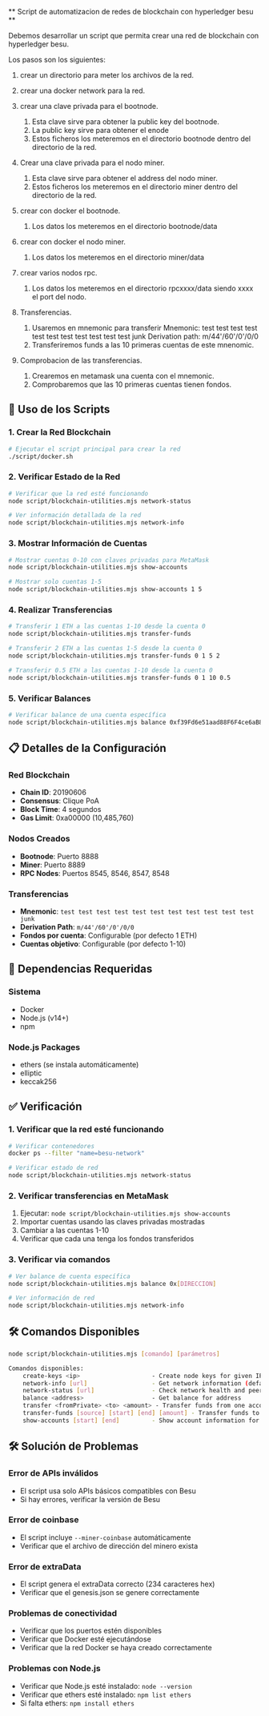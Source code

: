 ** Script de automatizacion de redes de blockchain con hyperledger besu **

Debemos desarrollar un script que permita crear una red de blockchain con hyperledger besu.

Los pasos son los siguientes:

1. crear un directorio para meter los archivos de la red.
2. crear una docker network para la red.
3. crear una clave privada para el bootnode.
   1. Esta clave sirve para obtener la public key del bootnode.
   2. La public key sirve para obtener el enode
   3. Estos ficheros los meteremos en el directorio bootnode dentro del directorio de la red.
4. Crear una clave privada para el nodo miner.
   1. Esta clave sirve para obtener el address del nodo miner.
   3. Estos ficheros los meteremos en el directorio miner dentro del directorio de la red.
5. crear con docker el bootnode.
   1. Los datos los meteremos en el directorio bootnode/data
6. crear con docker el nodo miner.
   1. Los datos los meteremos en el directorio miner/data
7. crear varios nodos rpc.
   1. Los datos los meteremos en el directorio rpcxxxx/data siendo xxxx el port del nodo.
8. Transferencias.

   1. Usaremos en mnemonic para transferir 
   Mnemonic:          test test test test test test test test test test test junk
   Derivation path:   m/44'/60'/0'/0/0
   2. Transferiremos funds a las 10 primeras cuentas de este mnenomic.
   
9. Comprobacion de las transferencias.
   1. Crearemos en metamask una cuenta con el mnemonic.
   2. Comprobaremos que las 10 primeras cuentas tienen fondos.

## 🚀 Uso de los Scripts

### 1. Crear la Red Blockchain
```bash
# Ejecutar el script principal para crear la red
./script/docker.sh
```

### 2. Verificar Estado de la Red
```bash
# Verificar que la red esté funcionando
node script/blockchain-utilities.mjs network-status

# Ver información detallada de la red
node script/blockchain-utilities.mjs network-info
```

### 3. Mostrar Información de Cuentas
```bash
# Mostrar cuentas 0-10 con claves privadas para MetaMask
node script/blockchain-utilities.mjs show-accounts

# Mostrar solo cuentas 1-5
node script/blockchain-utilities.mjs show-accounts 1 5
```

### 4. Realizar Transferencias
```bash
# Transferir 1 ETH a las cuentas 1-10 desde la cuenta 0
node script/blockchain-utilities.mjs transfer-funds

# Transferir 2 ETH a las cuentas 1-5 desde la cuenta 0
node script/blockchain-utilities.mjs transfer-funds 0 1 5 2

# Transferir 0.5 ETH a las cuentas 1-10 desde la cuenta 0
node script/blockchain-utilities.mjs transfer-funds 0 1 10 0.5
```

### 5. Verificar Balances
```bash
# Verificar balance de una cuenta específica
node script/blockchain-utilities.mjs balance 0xf39Fd6e51aad88F6F4ce6aB8827279cffFb92266
```

## 📋 Detalles de la Configuración

### Red Blockchain
- **Chain ID**: 20190606
- **Consensus**: Clique PoA
- **Block Time**: 4 segundos
- **Gas Limit**: 0xa00000 (10,485,760)

### Nodos Creados
- **Bootnode**: Puerto 8888
- **Miner**: Puerto 8889  
- **RPC Nodes**: Puertos 8545, 8546, 8547, 8548

### Transferencias
- **Mnemonic**: `test test test test test test test test test test test junk`
- **Derivation Path**: `m/44'/60'/0'/0/0`
- **Fondos por cuenta**: Configurable (por defecto 1 ETH)
- **Cuentas objetivo**: Configurable (por defecto 1-10)

## 🔧 Dependencias Requeridas

### Sistema
- Docker
- Node.js (v14+)
- npm

### Node.js Packages
- ethers (se instala automáticamente)
- elliptic
- keccak256

## ✅ Verificación

### 1. Verificar que la red esté funcionando
```bash
# Verificar contenedores
docker ps --filter "name=besu-network"

# Verificar estado de red
node script/blockchain-utilities.mjs network-status
```

### 2. Verificar transferencias en MetaMask
1. Ejecutar: `node script/blockchain-utilities.mjs show-accounts`
2. Importar cuentas usando las claves privadas mostradas
3. Cambiar a las cuentas 1-10
4. Verificar que cada una tenga los fondos transferidos

### 3. Verificar via comandos
```bash
# Ver balance de cuenta específica
node script/blockchain-utilities.mjs balance 0x[DIRECCION]

# Ver información de red
node script/blockchain-utilities.mjs network-info
```

## 🛠️ Comandos Disponibles

```bash
node script/blockchain-utilities.mjs [comando] [parámetros]

Comandos disponibles:
    create-keys <ip>                    - Create node keys for given IP address
    network-info [url]                  - Get network information (defaults to http://localhost:8545)
    network-status [url]                - Check network health and peer connections
    balance <address>                   - Get balance for address
    transfer <fromPrivate> <to> <amount> - Transfer funds from one account to another
    transfer-funds [source] [start] [end] [amount] - Transfer funds to multiple accounts
    show-accounts [start] [end]         - Show account information for MetaMask import
```

## 🛠️ Solución de Problemas

### Error de APIs inválidos
- El script usa solo APIs básicos compatibles con Besu
- Si hay errores, verificar la versión de Besu

### Error de coinbase
- El script incluye `--miner-coinbase` automáticamente
- Verificar que el archivo de dirección del minero exista

### Error de extraData
- El script genera el extraData correcto (234 caracteres hex)
- Verificar que el genesis.json se genere correctamente

### Problemas de conectividad
- Verificar que los puertos estén disponibles
- Verificar que Docker esté ejecutándose
- Verificar que la red Docker se haya creado correctamente

### Problemas con Node.js
- Verificar que Node.js esté instalado: `node --version`
- Verificar que ethers esté instalado: `npm list ethers`
- Si falta ethers: `npm install ethers`
